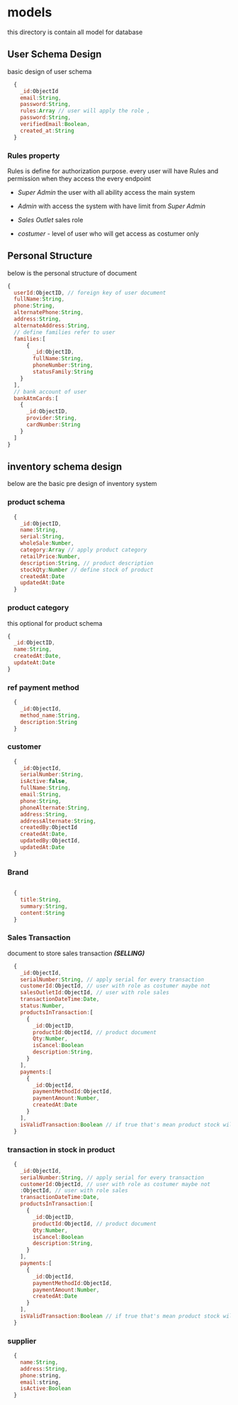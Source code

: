 # models

this directory is contain all model for database

## User Schema Design

basic design of user schema

```js
  {
    _id:ObjectId
    email:String,
    password:String,
    rules:Array // user will apply the role ,
    password:String,
    verifiedEmail:Boolean,
    created_at:String
  }

```


### Rules property

Rules is define for authorization purpose. every user will have Rules and permission when they access the every endpoint

- _Super Admin_ the user with all ability access the main system
- _Admin_ with access the system with have limit from _Super Admin_

- _Sales Outlet_ sales role
- _costumer_ - level of user who will get access as costumer only


## Personal Structure

below is the personal structure of document

```js
{
  userId:ObjectID, // foreign key of user document
  fullName:String,  
  phone:String,  
  alternatePhone:String, 
  address:String, 
  alternateAddress:String,
  // define families refer to user
  families:[
      {
        _id:ObjectID,
        fullName:String,
        phoneNumber:String,
        statusFamily:String
    }
  ],
  // bank account of user 
  bankAtmCards:[
    {
      _id:ObjectID,
      provider:String,
      cardNumber:String
    }
  ]
}
```
## inventory schema design

below are the basic pre design of inventory system

### product schema

```js
  {
    _id:ObjectID,
    name:String,
    serial:String,
    wholeSale:Number,
    category:Array // apply product category
    retailPrice:Number,
    description:String, // product description
    stockQty:Number // define stock of product
    createdAt:Date 
    updatedAt:Date
  }

```

### product category

this optional for product schema

```js
{
  _id:ObjectID,
  name:String,
  createdAt:Date,
  updateAt:Date
}

```
### ref payment method

```js
  {
    _id:ObjectId,
    method_name:String,
    description:String
  }

```

### customer

```js
  {
    _id:ObjectId,
    serialNumber:String,
    isActive:false,
    fullName:String,
    email:String,
    phone:String,
    phoneAlternate:String,
    address:String,
    addressAlternate:String,
    createdBy:ObjectId
    createdAt:Date,
    updatedBy:ObjectId,
    updatedAt:Date
  }

```

### Brand

```js

  {
    title:String,
    summary:String,
    content:String
  }

```


### Sales Transaction

document to store sales transaction ***(SELLING)***

```js
  {
    _id:ObjectId,
    serialNumber:String, // apply serial for every transaction
    customerId:ObjectId, // user with role as costumer maybe not
    salesOutletId:ObjectId, // user with role sales
    transactionDateTime:Date,
    status:Number,
    productsInTransaction:[
      {
        _id:ObjectID,
        productId:ObjectId, // product document
        Qty:Number, 
        isCancel:Boolean
        description:String,
      }
    ],
    payments:[
      {
        _id:ObjectId,
        paymentMethodId:ObjectId,
        paymentAmount:Number,
        createdAt:Date
      }
    ],
    isValidTransaction:Boolean // if true that's mean product stock will be reduce
  }

```


### transaction in stock in product

```js
  {
    _id:ObjectId,
    serialNumber:String, // apply serial for every transaction
    customerId:ObjectId, // user with role as costumer maybe not
    :ObjectId, // user with role sales
    transactionDateTime:Date,
    productsInTransaction:[
      {
        _id:ObjectID,
        productId:ObjectId, // product document
        Qty:Number, 
        isCancel:Boolean
        description:String,
      }
    ],
    payments:[
      {
        _id:ObjectId,
        paymentMethodId:ObjectId,
        paymentAmount:Number,
        createdAt:Date
      }
    ],
    isValidTransaction:Boolean // if true that's mean product stock will be reduce
  }

```


### supplier

```js
  {
    name:String,
    address:String,
    phone:string,
    email:string,
    isActive:Boolean
  }
```